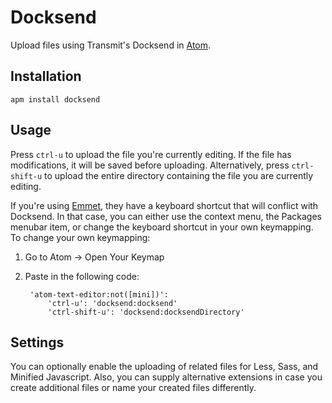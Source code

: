 # Docksend

Upload files using Transmit's Docksend in [Atom](https://atom.io).

## Installation

    apm install docksend

## Usage

Press `ctrl-u` to upload the file you're currently editing. If the file has modifications, it will be saved before uploading. Alternatively, press `ctrl-shift-u` to upload the entire directory containing the file you are currently editing.

If you're using [Emmet](https://atom.io/packages/emmet), they have a keyboard shortcut that will conflict with Docksend. In that case, you can either use the context menu, the Packages menubar item, or change the keyboard shortcut in your own keymapping. To change your own keymapping:

1. Go to Atom -> Open Your Keymap
2. Paste in the following code:

        'atom-text-editor:not([mini])':
            'ctrl-u': 'docksend:docksend'
            'ctrl-shift-u': 'docksend:docksendDirectory'

## Settings

You can optionally enable the uploading of related files for Less, Sass, and Minified Javascript. Also, you can supply alternative extensions in case you create additional files or name your created files differently.
